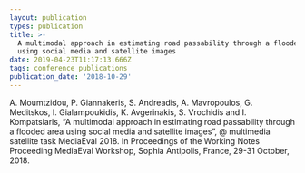 ```yaml
---
layout: publication
types: publication
title: >-
  A multimodal approach in estimating road passability through a flooded area
  using social media and satellite images
date: 2019-04-23T11:17:13.666Z
tags: conference_publications
publication_date: '2018-10-29'
---
```

A. Moumtzidou, P. Giannakeris, S. Andreadis, A. Mavropoulos, G. Meditskos, I. Gialampoukidis, K. Avgerinakis, S. Vrochidis and I. Kompatsiaris, “A multimodal approach in estimating road passability through a flooded area using social media and satellite images”, @ multimedia satellite task MediaEval 2018. In Proceedings of the Working Notes Proceeding MediaEval Workshop, Sophia Antipolis, France, 29-31 October, 2018.
